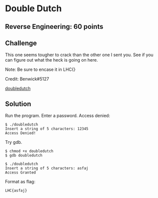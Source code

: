 # Double Dutch

## Reverse Engineering: 60 points

## Challenge

This one seems tougher to crack than the other one I sent you. See if you can figure out what the heck is going on here.

Note: Be sure to encase it in LHC{}

Credit: Benwick#5127

[doubledutch](doubledutch)

## Solution
Run the program. Enter a password. Access denied:
```
$ ./doubledutch 
Insert a string of 5 characters: 12345
Access Denied!
```

Try gdb. 
```
$ chmod +x doubledutch
$ gdb doubledutch
```


```
$ ./doubledutch 
Insert a string of 5 characters: asfaj
Access Granted
```

Format as flag:
```
LHC{asfaj}
```